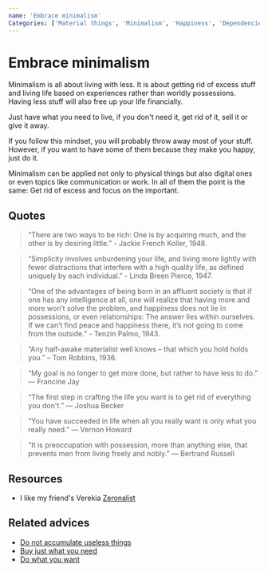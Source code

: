 ```yaml
---
name: 'Embrace minimalism'
Categories: ['Material things', 'Minimalism', 'Happiness', 'Dependencies']
---
```

# Embrace minimalism

Minimalism is all about living with less. It is about getting rid of excess stuff and living life based on experiences rather than worldly possessions. Having less stuff will also free up your life financially.
 
Just have what you need to live, if you don't need it, get rid of it, sell it or give it away.
 
If you follow this mindset, you will probably throw away most of your stuff. However, if you want to have some of them because they make you happy, just do it.
 
Minimalism can be applied not only to physical things but also digital ones or even topics like communication or work. In all of them the point is the same: Get rid of excess and focus on the important.

## Quotes

> “There are two ways to be rich: One is by acquiring much, and the other is by desiring little.” - Jackie French Koller, 1948.  

> “Simplicity involves unburdening your life, and living more lightly with fewer distractions that interfere with a high quality life, as defined uniquely by each individual.” - Linda Breen Pierce, 1947.

> “One of the advantages of being born in an affluent society is that if one has any intelligence at all, one will realize that having more and more won’t solve the problem, and happiness does not lie in possessions, or even relationships: The answer lies within ourselves. If we can’t find peace and happiness there, it’s not going to come from the outside.” - Tenzin Palmo, 1943.

> “Any half-awake materialist well knows – that which you hold holds you.” – Tom Robbins, 1936.

> “My goal is no longer to get more done, but rather to have less to do.” ― Francine Jay

> “The first step in crafting the life you want is to get rid of everything you don't.” ― Joshua Becker

> “You have succeeded in life when all you really want is only what you really need.” — Vernon Howard

> “It is preoccupation with possession, more than anything else, that prevents men from living freely and nobly.” — Bertrand Russell

## Resources

- I like my friend's Verekia [Zeronalist](https://verekia.com/zeromalist/)

## Related advices

- [Do not accumulate useless things](../Do%20not%20accumulate%20useless%20things/index.md)
- [Buy just what you need](../Buy%20just%20what%20you%20need/index.md)
- [Do what you want](../Do%20what%20you%20want/index.md)